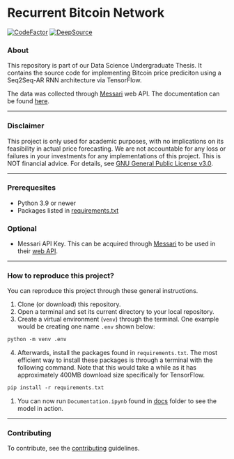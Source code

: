 # Recurrent Bitcoin Network

[![CodeFactor](https://www.codefactor.io/repository/github/kaidenfrizu/recurrent-bitcoin-network/badge)](https://www.codefactor.io/repository/github/kaidenfrizu/recurrent-bitcoin-network) [![DeepSource](https://deepsource.io/gh/KaidenFrizu/recurrent-bitcoin-network.svg/?label=resolved+issues&token=hwJ9eS-xya6xRz48SvXNyMUL)](https://deepsource.io/gh/KaidenFrizu/recurrent-bitcoin-network/?ref=repository-badge)

### About

This repository is part of our Data Science Undergraduate Thesis. It contains the source code for implementing Bitcoin price prediciton using a Seq2Seq-AR RNN architecture via TensorFlow.

The data was collected through [Messari](https://messari.io/) web API. The documentation can be found [here](https://messari.io/api/docs).

---

### Disclaimer

This project is only used for academic purposes, with no implications on its feasibility in actual price forecasting. We are not accountable for any loss or failures in your investments for any implementations of this project. This is NOT financial advice. For details, see [GNU General Public License v3.0](LICENSE).

---

### Prerequesites

- Python 3.9 or newer
- Packages listed in [requirements.txt](requirements.txt)

### Optional
- Messari API Key. This can be acquired through [Messari](https://messari.io/) to be used in their [web API](https://messari.io/api/docs).

---

### How to reproduce this project?

You can reproduce this project through these general instructions.

1. Clone (or download) this repository.
2. Open a terminal and set its current directory to your local repository.
3. Create a virtual environment (`venv`) through the terminal. One example would be creating one name `.env` shown below:

```ps
python -m venv .env
```

4. Afterwards, install the packages found in `requirements.txt`. The most efficient way to install these packages is through a terminal with the following command. Note that this would take a while as it has approximately 400MB download size specifically for TensorFlow.

```ps
pip install -r requirements.txt
```

1. You can now run `Documentation.ipynb` found in [docs](docs) folder to see the model in action.

---

### Contributing

To contribute, see the [contributing](CONTRIBUTING.md) guidelines.
